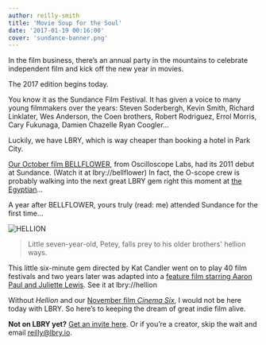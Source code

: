 ```yaml
---
author: reilly-smith
title: 'Movie Soup for the Soul'
date: '2017-01-19 00:16:00'
cover: 'sundance-banner.png'
---
```

In the film business, there’s an annual party in the mountains to celebrate independent film and kick off the new year in movies.

The 2017 edition begins today.

You know it as the Sundance Film Festival. It has given a voice to many young filmmakers over the years: Steven Soderbergh, Kevin Smith, Richard Linklater, Wes Anderson, the Coen brothers, Robert Rodriguez, Errol Morris, Cary Fukunaga, Damien Chazelle Ryan Coogler…

Luckily, we have LBRY, which is way cheaper than booking a hotel in Park City.

[Our October film BELLFLOWER](https://lbry.io/news/bellflower-movie), from Oscilloscope Labs, had its 2011 debut at Sundance. (Watch it at lbry://bellflower) In fact, the O-scope crew is probably walking into the next great LBRY gem right this moment at [the Egyptian](https://www.visitparkcity.com/listing/egyptian-theatre/15000/)...

A year after BELLFLOWER, yours truly (read: me) attended Sundance for the first time...

![HELLION](/img/news/sundance-inline.jpg)

>Little seven-year-old, Petey, falls prey to his older brothers' hellion ways.

This little six-minute gem directed by Kat Candler went on to play 40 film festivals and two years later was adapted into a [feature film starring Aaron Paul and Juliette Lewis](http://www.imdb.com/title/tt3186318/). See it at lbry://hellion

Without *Hellion* and our [November film *Cinema Six*](https://lbry.io/news/singletree), I would not be here today with LBRY. So here’s to keeping the dream of great indie film alive.

**Not on LBRY yet?** [Get an invite here](https://lbry.io/get). Or if you’re a creator, skip the wait and email [reilly@lbry.io](mailto:reilly@lbry.io).
